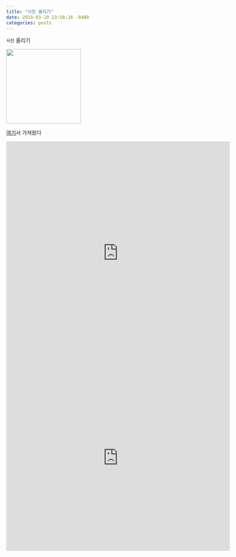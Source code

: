 ```yaml
---
title: "사진 올리기"
date: 2019-03-10 23:58:28 -0400
categories: posts
---
```


`사진` 올리기

<div>
<img width="200" src="https://user-images.githubusercontent.com/34255526/54086774-d685fb80-438f-11e9-9dc4-26bfd5982afd.jpg">
</div>

[여기][blog-docs]서 가져왔다

[blog-docs]: https://hanee24.github.io/2017/12/21/how-to-upload-image-with-github-readme/



<embed src="https://github.com/im8768/im8768.github.io/files/2967056/default.pdf" type="application/pdf" width="600px" height="600px"/>

<iframe src="http://docs.google.com/gview?url=http://ggotji.com/spon.pdf&embedded=true" style="width:600px; height:500px;" frameborder="0"></iframe>


